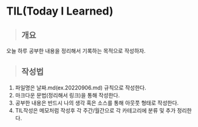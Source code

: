 # TIL(Today I Learned)
>## 개요
오늘 하루 공부한 내용을 정리해서 기록하는 목적으로 작성하자.
>## 작성법 
1. 파일명은 날짜.md(ex.20220906.md) 규칙으로 작성한다.
2. 마크다운 문법(정리해서 링크)을 통해 작성한다.
3. 공부한 내용은 반드시 나의 생각 혹은 소스를 통해 아웃풋 형태로 작성한다.
4. TIL작성은 메모처럼 작성후 각 주간/월간으로 각 카테고리에 분류 및 추가 정리한다.
